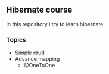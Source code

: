 ## Hibernate course
In this repository i try to learn hibernate

### Topics
* Simple crud
* Advance mapping
    * @OneToOne